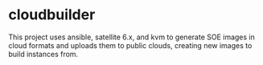 # cloudbuilder
This project uses ansible, satellite 6.x, and kvm to generate SOE images in cloud formats and uploads them to public clouds, creating new images to build instances from.
